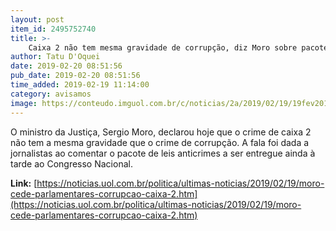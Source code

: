 ```yaml
---
layout: post
item_id: 2495752740
title: >-
    Caixa 2 não tem mesma gravidade de corrupção, diz Moro sobre pacote de leis
author: Tatu D'Oquei
date: 2019-02-20 08:51:56
pub_date: 2019-02-20 08:51:56
time_added: 2019-02-19 11:14:00
category: avisamos
image: https://conteudo.imguol.com.br/c/noticias/2a/2019/02/19/19fev2019---o-presidente-jair-bolsonaro-voltou-a-conduzir-a-reuniao-do-conselho-de-governo-a-primeira-dele-apos-a-internacao-1550588323762_v2_615x300.jpg
---
```


O ministro da Justiça, Sergio Moro, declarou hoje que o crime de caixa 2 não tem a mesma gravidade que o crime de corrupção. A fala foi dada a jornalistas ao comentar o pacote de leis anticrimes a ser entregue ainda à tarde ao Congresso Nacional.

**Link:** [https://noticias.uol.com.br/politica/ultimas-noticias/2019/02/19/moro-cede-parlamentares-corrupcao-caixa-2.htm](https://noticias.uol.com.br/politica/ultimas-noticias/2019/02/19/moro-cede-parlamentares-corrupcao-caixa-2.htm)

